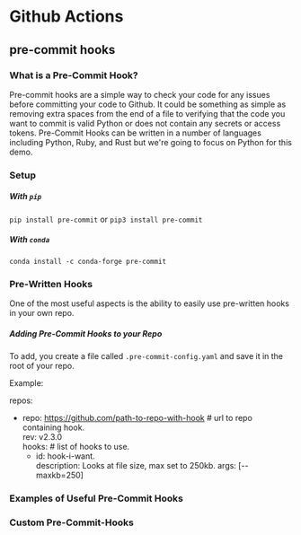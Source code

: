 # Github Actions

## pre-commit hooks

### What is a Pre-Commit Hook?

Pre-commit hooks are a simple way to check your code for any issues before committing your code to Github. It could be something as simple as removing extra spaces from the end of a file to verifying that the code you want to commit is valid Python or does not contain any secrets or access tokens. Pre-Commit Hooks can be written in a number of languages including Python, Ruby, and Rust but we're going to focus on Python for this demo. 

###  Setup

##### With `pip`

`pip install pre-commit`
or 
`pip3 install pre-commit`


##### With `conda`

`conda install -c conda-forge pre-commit`


### Pre-Written Hooks

One of the most useful aspects is the ability to easily use pre-written hooks in your own repo. 


##### Adding Pre-Commit Hooks to your Repo

To add, you create a file called `.pre-commit-config.yaml` and save it in the root of your repo.    

Example: 

repos:
-   repo: https://github.com/path-to-repo-with-hook # url to repo containing hook.       
    rev: v2.3.0       
    hooks: # list of hooks to use.  
    -   id: hook-i-want.  
        description: Looks at file size, max set to 250kb. 
        args: [--maxkb=250]


### Examples of Useful Pre-Commit Hooks


### Custom Pre-Commit-Hooks

